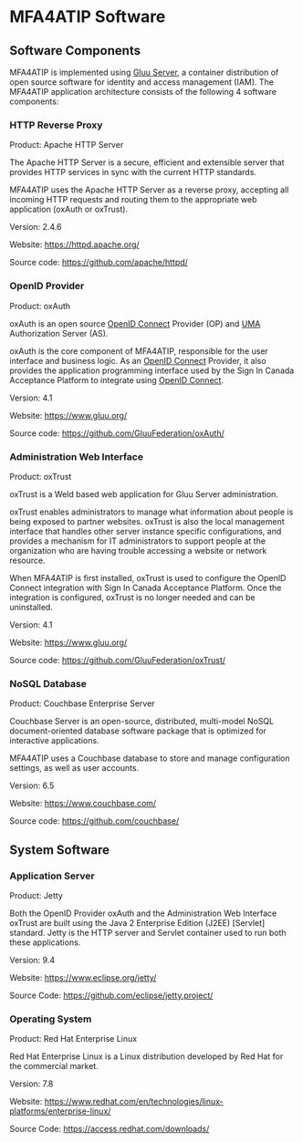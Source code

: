 # MFA4ATIP Software

## Software Components

MFA4ATIP is implemented using [Gluu Server](https://www.gluu.org/products/), a container distribution of open source software for identity and access management (IAM). The MFA4ATIP application architecture consists of the following 4 software components:

### HTTP Reverse Proxy

Product: Apache HTTP Server

The Apache HTTP Server is a secure, efficient and extensible server that provides HTTP services in sync with the current HTTP standards.

MFA4ATIP uses the Apache HTTP Server as a reverse proxy, accepting all incoming HTTP requests and routing them to the appropriate web application (oxAuth or oxTrust).

Version: 2.4.6

Website: https://httpd.apache.org/

Source code: https://github.com/apache/httpd/

### OpenID Provider

Product: oxAuth

oxAuth is an open source [OpenID Connect](https://openid.net/connect/) Provider
(OP) and [UMA](https://kantarainitiative.org/confluence/display/uma/Home)
Authorization Server (AS).

oxAuth is the core component of MFA4ATIP, responsible for the user interface
and business logic. As an [OpenID Connect](https://openid.net/connect/)
Provider, it also provides the application programming interface used by the
Sign In Canada Acceptance Platform to integrate using [OpenID
Connect](https://openid.net/connect/).

Version: 4.1

Website: https://www.gluu.org/

Source code: https://github.com/GluuFederation/oxAuth/

### Administration Web Interface

Product: oxTrust

oxTrust is a Weld based web application for Gluu Server administration.

oxTrust enables administrators to manage what information about people is being
exposed to partner websites. oxTrust is also the local management interface that
handles other server instance specific configurations, and provides a mechanism
for IT administrators to support people at the organization who are having
trouble accessing a website or network resource.

When MFA4ATIP is first installed, oxTrust is used to configure the OpenID
Connect integration with Sign In Canada Acceptance Platform. Once the
integration is configured, oxTrust is no longer needed and can be uninstalled.

Version: 4.1

Website: https://www.gluu.org/

Source code: https://github.com/GluuFederation/oxTrust/

### NoSQL Database

Product: Couchbase Enterprise Server

Couchbase Server is an open-source, distributed, multi-model NoSQL
document-oriented database software package that is optimized for interactive
applications.

MFA4ATIP uses a Couchbase database to store and manage configuration settings,
as well as user accounts.

Version: 6.5

Website: https://www.couchbase.com/

Source code: https://github.com/couchbase/

## System Software

### Application Server

Product: Jetty

Both the OpenID Provider oxAuth and the Administration Web Interface oxTrust are
built using the Java 2 Enterprise Edition (J2EE) [Servlet] standard. Jetty is the
HTTP server and Servlet container used to run both these applications.

Version: 9.4

Website: https://www.eclipse.org/jetty/

Source Code: https://github.com/eclipse/jetty.project/

### Operating System

Product: Red Hat Enterprise Linux

Red Hat Enterprise Linux is a Linux distribution developed by Red Hat for the commercial market.

Version: 7.8

Website: https://www.redhat.com/en/technologies/linux-platforms/enterprise-linux/

Source Code: https://access.redhat.com/downloads/
